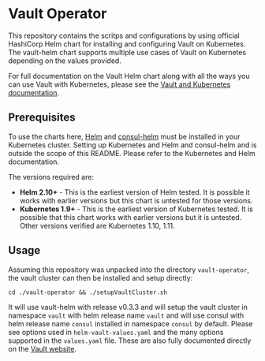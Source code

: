 # Vault Operator

This repository contains the scritps and configurations by using official HashiCorp Helm chart for installing
and configuring Vault on Kubernetes. The vault-helm chart supports multiple use
cases of Vault on Kubernetes depending on the values provided.

For full documentation on the Vault Helm chart along with all the ways you can
use Vault with Kubernetes, please see the
[Vault and Kubernetes documentation](https://www.vaultproject.io/docs/platform/k8s/index.html).

## Prerequisites
To use the charts here, [Helm](https://helm.sh/) and [consul-helm](https://github.com/hashicorp/consul-helm) must be installed in your
Kubernetes cluster. Setting up Kubernetes and Helm and consul-helm and is outside the scope
of this README. Please refer to the Kubernetes and Helm documentation.

The versions required are:

  * **Helm 2.10+** - This is the earliest version of Helm tested. It is possible
    it works with earlier versions but this chart is untested for those versions.
  * **Kubernetes 1.9+** - This is the earliest version of Kubernetes tested.
    It is possible that this chart works with earlier versions but it is
    untested. Other versions verified are Kubernetes 1.10, 1.11.

## Usage

Assuming this repository was unpacked into the directory `vault-operator`, the vault cluster can
then be installed and setup directly:

    cd ./vault-operator && ./setupVaultCluster.sh

It will use vault-helm with release v0.3.3 and will setup the vault cluster in namespace `vault` 
with helm release name `vault` and will use consul with helm release name `consul` installed in namespace `consul` by default.
Please see options used in `helm-vault-values.yaml` and the many options supported in the `values.yaml`
file. These are also fully documented directly on the
[Vault website](https://www.vaultproject.io/docs/platform/k8s/helm.html).

